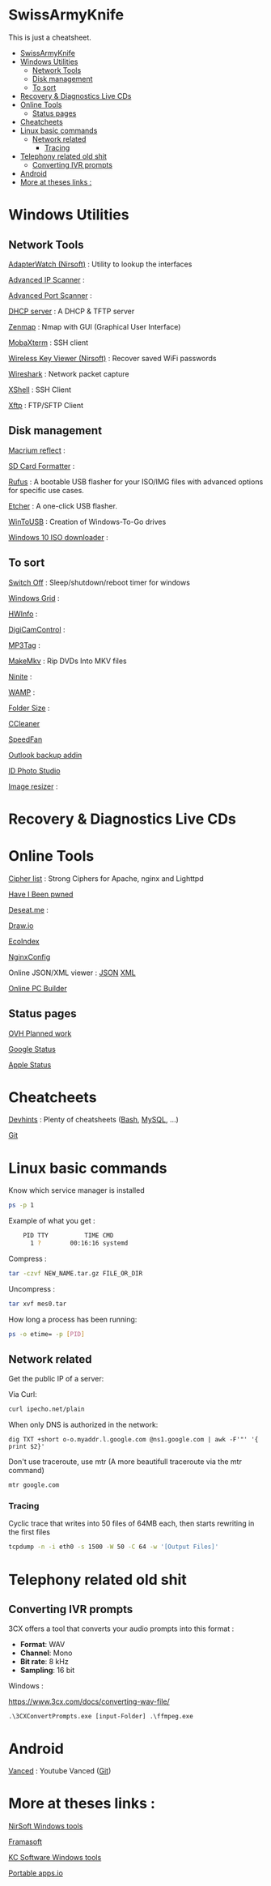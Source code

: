 # SwissArmyKnife

This is just a cheatsheet.

- [SwissArmyKnife](#swissarmyknife)
- [Windows Utilities](#windows-utilities)
  * [Network Tools](#network-tools)
  * [Disk management](#disk-management)
  * [To sort](#to-sort)
- [Recovery & Diagnostics Live CDs](#recovery---diagnostics-live-cds)
- [Online Tools](#online-tools)
  * [Status pages](#status-pages)
- [Cheatcheets](#cheatcheets)
- [Linux basic commands](#linux-basic-commands)
  * [Network related](#network-related)
    + [Tracing](#tracing)
- [Telephony related old shit](#telephony-related-old-shit)
  * [Converting IVR prompts](#converting-ivr-prompts)
- [Android](#android)
- [More at theses links :](#more-at-theses-links--)


# Windows Utilities

## Network Tools

[AdapterWatch (Nirsoft)](https://www.nirsoft.net/utils/awatch.html) : Utility to lookup the interfaces 

[Advanced IP Scanner](https://www.advanced-ip-scanner.com/) : 

[Advanced Port Scanner](https://www.advanced-port-scanner.com/fr/) :

[DHCP server](http://www.dhcpserver.de/cms/download/) : A DHCP & TFTP server 

[Zenmap](https://nmap.org/download.html ) : Nmap with GUI (Graphical User Interface)

[MobaXterm](https://mobaxterm.mobatek.net/download.html) : SSH client 

[Wireless Key Viewer (Nirsoft)](https://www.nirsoft.net/utils/wireless_key.html) : Recover saved WiFi passwords

[Wireshark](https://www.wireshark.org/#download) : Network packet capture

[XShell](https://www.netsarang.com/en/xshell-download/) : SSH Client

[Xftp](https://www.netsarang.com/en/xftp-download/) : FTP/SFTP Client 



## Disk management

[Macrium reflect](https://www.macrium.com/reflectfree) : 

[SD Card Formatter](https://www.sdcard.org/downloads/formatter/eula_windows/) : 

[Rufus](https://rufus.ie/) : A bootable USB flasher for your ISO/IMG files with advanced options for specific use cases. 

[Etcher](https://www.balena.io/etcher/) : A one-click USB flasher.

[WinToUSB](https://www.easyuefi.com/wintousb/) : Creation of Windows-To-Go drives

[Windows 10 ISO downloader](https://www.microsoft.com/fr-fr/software-download/windows10) : 

## To sort

[Switch Off](https://www.clubic.com/telechargement-en-cours/9272-0-switch-off.html) : Sleep/shutdown/reboot timer for windows

[Windows Grid](http://windowgrid.net/) : 

[HWInfo](https://www.hwinfo.com/download/) : 

[DigiCamControl](http://digicamcontrol.com/download) : 

[MP3Tag](https://www.mp3tag.de/en/download.html) : 



[MakeMkv](https://www.makemkv.com/) : Rip DVDs Into MKV files

[Ninite](https://ninite.com/) : 

[WAMP](https://www.wampserver.com/#download-wrapper) :

[Folder Size](http://www.folder-size.com/) : 

[CCleaner](https://www.ccleaner.com/fr-fr/ccleaner/download) 

[SpeedFan](http://www.speedfan.fr/) 

[Outlook backup addin](https://github.com/HoffmannTom/outlookbackupaddin)

[ID Photo Studio](https://www.kcsoftwares.com/?idps) 

[Image resizer](https://www.bricelam.net/ImageResizer/) :



# Recovery & Diagnostics Live CDs 

# Online Tools

[Cipher list](https://cipherlist.eu/) : Strong Ciphers for Apache, nginx and Lighttpd

[Have I Been pwned ](https://haveibeenpwned.com/)

[Deseat.me](https://www.deseat.me/) :

[Draw.io](https://app.diagrams.net/)

[EcoIndex](http://www.ecoindex.fr/) 

[NginxConfig](https://www.digitalocean.com/community/tools/nginx)

Online JSON/XML viewer : [JSON](https://jsonformatter.org/json-parser)       [XML](https://codebeautify.org/xmlviewer)

[Online PC Builder](https://pcpartpicker.com/list/) 



## Status pages 

[OVH Planned work](http://travaux.ovh.net/) 

[Google Status](https://www.google.com/appsstatus#hl=fr&v=status) 

[Apple Status](https://www.apple.com/support/systemstatus/)



# Cheatcheets

[Devhints](https://devhints.io/) : Plenty of cheatsheets ([Bash](https://devhints.io/bash), [MySQL](https://devhints.io/mysql), ...)

[Git](http://rogerdudler.github.io/git-guide/) 







# Linux basic commands

Know which service manager is installed 

```bash
ps -p 1
```

Example of what you get : 

```bash
    PID TTY          TIME CMD
      1 ?        00:16:16 systemd
```

Compress :

```bash
tar -czvf NEW_NAME.tar.gz FILE_OR_DIR
```

Uncompress : 

```bash
tar xvf mes0.tar	
```

How long a process has been running: 

```bash
ps -o etime= -p [PID]
```

## Network related

Get the public IP of a server:

Via Curl: 

```bash
curl ipecho.net/plain
```

When only DNS is authorized in the network:

```
dig TXT +short o-o.myaddr.l.google.com @ns1.google.com | awk -F'"' '{ print $2}'
```

Don't use traceroute, use mtr (A more beautifull traceroute via the mtr command)

```bash
mtr google.com
```



### Tracing

Cyclic trace that writes into 50 files of 64MB each, then starts rewriting in the first files

```bash
tcpdump -n -i eth0 -s 1500 -W 50 -C 64 -w '[Output Files]'
```

# Telephony related old shit

## Converting IVR prompts

3CX offers a tool that converts your audio prompts into this format :

- **Format**: WAV
- **Channel**: Mono
- **Bit rate**: 8 kHz
- **Sampling**: 16 bit

Windows : 

https://www.3cx.com/docs/converting-wav-file/

```
.\3CXConvertPrompts.exe [input-Folder] .\ffmpeg.exe
```



# Android

[Vanced](https://vancedapp.com/) : Youtube Vanced ([Git](https://github.com/YTVanced/))



# More at theses links : 

[NirSoft Windows tools](https://www.nirsoft.net/)

[Framasoft](https://framasoft.org/)

[KC Software Windows tools](https://www.kcsoftwares.com/)

[Portable apps.io](https://portapps.io/)